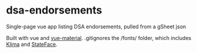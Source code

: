 # dsa-endorsements
Single-page vue app listing DSA endorsements, pulled from a gSheet json

Built with vue and [vue-material](https://vuematerial.io).
.gitignores the /fonts/ folder, which includes [Klima](https://wehtt.am/fonts/) and [StateFace](https://propublica.github.io/stateface/). 
